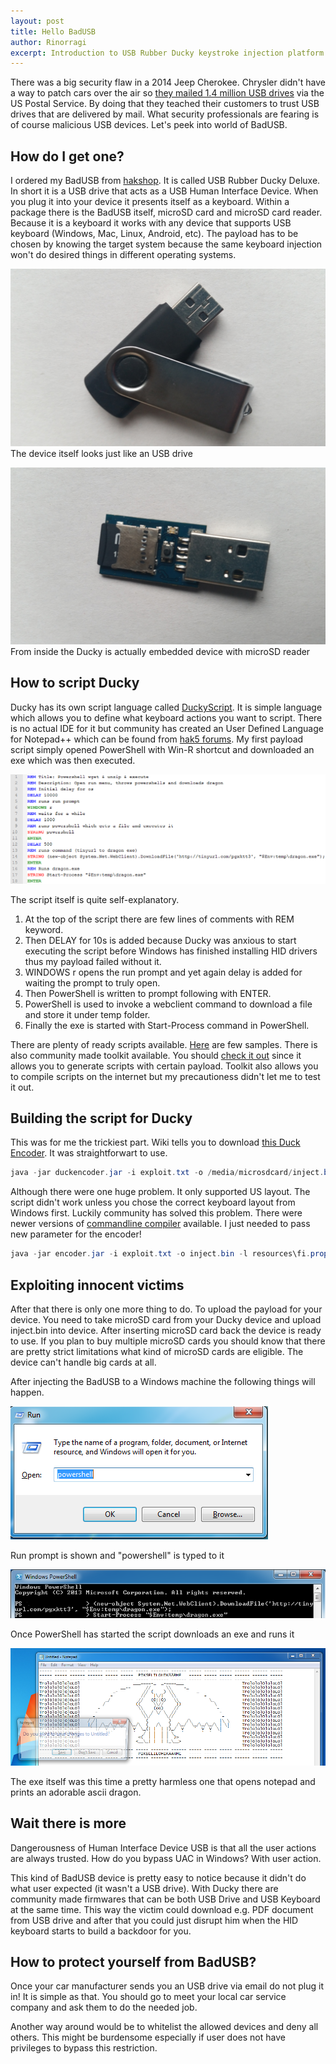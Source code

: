 ```yaml
---
layout: post
title: Hello BadUSB
author: Rinorragi
excerpt: Introduction to USB Rubber Ducky keystroke injection platform
---
```


There was a big security flaw in a 2014 Jeep Cherokee. Chrysler didn't have a way to patch cars over the air so [they mailed 1.4 million USB drives](http://www.wired.com/2015/09/chrysler-gets-flak-patching-hack-via-mailed-usb/) via the US Postal Service. By doing that they teached their customers to trust USB drives that are delivered by mail. What security professionals are fearing is of course malicious USB devices. Let's peek into world of BadUSB.

## How do I get one?
I ordered my BadUSB from [hakshop](http://hakshop.myshopify.com/). It is called USB Rubber Ducky Deluxe. In short it is a USB drive that acts as a USB Human Interface Device. When you plug it into your device it presents itself as a keyboard. Within a package there is the BadUSB itself, microSD card and microSD card reader. Because it is a keyboard it works with any device that supports USB keyboard (Windows, Mac, Linux, Android, etc). The payload has to be chosen by knowing the target system because the same keyboard injection won't do desired things in different operating systems. 

![Tools](/img/hello-badusb/ducky_usb.jpg)
The device itself looks just like an USB drive

![Tools](/img/hello-badusb/ducky_embedded_microsd.jpg)
From inside the Ducky is actually embedded device with microSD reader

## How to script Ducky
Ducky has its own script language called [DuckyScript](https://github.com/hak5darren/USB-Rubber-Ducky/wiki/Duckyscript). It is simple language which allows you to define what keyboard actions you want to script. There is no actual IDE for it but community has created an User Defined Language for Notepad++ which can be found from [hak5 forums](https://forums.hak5.org/index.php?/topic/21045-encoder-duckyscript-notepad-userdefinedlanguage/). My first payload script simply opened PowerShell with Win-R shortcut and downloaded an exe which was then executed. 

![Tools](/img/hello-badusb/duckyscript.png)

The script itself is quite self-explanatory. 
1. At the top of the script there are few lines of comments with REM keyword. 
2. Then DELAY for 10s is added because Ducky was anxious to start executing the script before Windows has finished installing HID drivers thus my payload failed without it. 
3. WINDOWS r opens the run prompt and yet again delay is added for waiting the prompt to truly open. 
4. Then PowerShell is written to prompt following with ENTER. 
5. PowerShell is used to invoke a webclient command to download a file and store it under temp folder. 
6. Finally the exe is started with Start-Process command in PowerShell. 

There are plenty of ready scripts available. [Here](https://github.com/hak5darren/USB-Rubber-Ducky/wiki/Payloads) are few samples. There is also community made toolkit available. You should [check it out](http://www.ducktoolkit.com) since it allows you to generate scripts with certain payload. Toolkit also allows you to compile scripts on the internet but my precautioness didn't let me to test it out. 

## Building the script for Ducky
This was for me the trickiest part. Wiki tells you to download [this Duck Encoder](https://github.com/hak5darren/USB-Rubber-Ducky/wiki/Downloads). It was straightforwart to use.

```powershell
java -jar duckencoder.jar -i exploit.txt -o /media/microsdcard/inject.bin
```

Although there were one huge problem. It only supported US layout. The script didn't work unless you chose the correct keyboard layout from Windows first. Luckily community has solved this problem. There were newer versions of [commandline compiler](https://github.com/midnitesnake/USB-Rubber-Ducky) available. I just needed to pass new parameter for the encoder!

```powershell
java -jar encoder.jar -i exploit.txt -o inject.bin -l resources\fi.properties
```

## Exploiting innocent victims
After that there is only one more thing to do. To upload the payload for your device. You need to take microSD card from your Ducky device and upload inject.bin into device. After inserting microSD card back the device is ready to use. If you plan to buy multiple microSD cards you should know that there are pretty strict limitations what kind of microSD cards are eligible. The device can't handle big cards at all. 

After injecting the BadUSB to a Windows machine the following things will happen.

![Tools](/img/hello-badusb/ducky_cmd.png)

Run prompt is shown and "powershell" is typed to it

![Tools](/img/hello-badusb/ducky_powershell.png)

Once PowerShell has started the script downloads an exe and runs it

![Tools](/img/hello-badusb/ducky_exe.png)

The exe itself was this time a pretty harmless one that opens notepad and prints an adorable ascii dragon.

## Wait there is more
Dangerousness of Human Interface Device USB is that all the user actions are always trusted. How do you bypass UAC in Windows? With user action.

This kind of BadUSB device is pretty easy to notice because it didn't do what user expected (it wasn't a USB drive). With Ducky there are community made firmwares that can be both USB Drive and USB Keyboard at the same time. This way the victim could download e.g. PDF document from USB drive and after that you could just disrupt him when the HID keyboard starts to build a backdoor for you. 

## How to protect yourself from BadUSB?
Once your car manufacturer sends you an USB drive via email do not plug it in! It is simple as that. You should go to meet your local car service company and ask them to do the needed job. 

Another way around would be to whitelist the allowed devices and deny all others. This might be burdensome especially if user does not have privileges to bypass this restriction. 